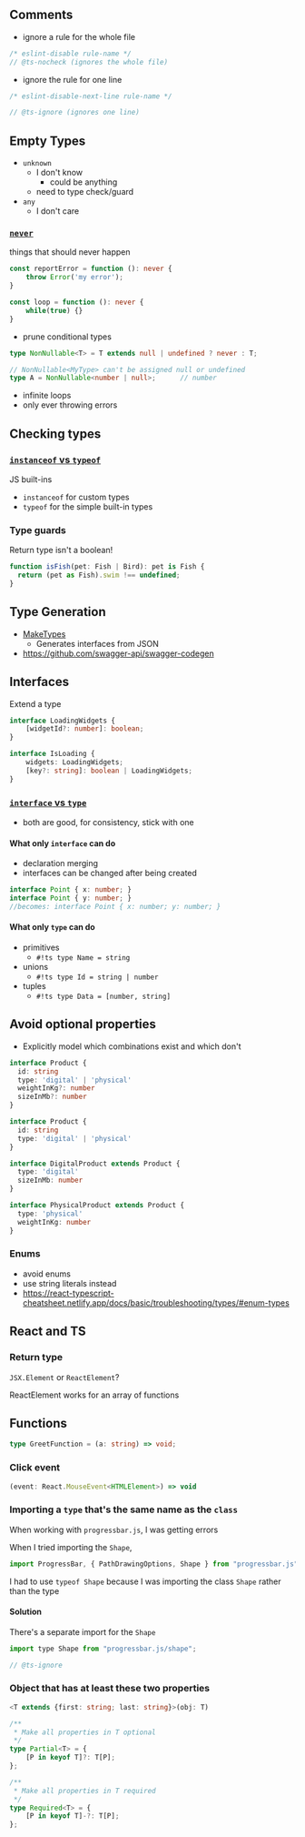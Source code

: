 ## Comments

- ignore a rule for the whole file
```javascript
/* eslint-disable rule-name */
// @ts-nocheck (ignores the whole file)
```

- ignore the rule for one line

```javascript
/* eslint-disable-next-line rule-name */

// @ts-ignore (ignores one line)
```

## Empty Types

- `unknown`
    - I don't know
        - could be anything
    - need to type check/guard
- `any`
    - I don't care

### [`never`](https://stackoverflow.com/a/54243343/8479344)

things that should never happen

```ts
const reportError = function (): never {
    throw Error('my error');
}

const loop = function (): never {
    while(true) {}
}
```

- prune conditional types

```ts
type NonNullable<T> = T extends null | undefined ? never : T;

// NonNullable<MyType> can't be assigned null or undefined
type A = NonNullable<number | null>;      // number
```

- infinite loops
- only ever throwing errors


## Checking types

### [`instanceof` vs `typeof`](https://stackoverflow.com/a/6625960/8479344)

JS built-ins

- `instanceof` for custom types
- `typeof` for the simple built-in types


### Type guards

Return type isn't a boolean!

```ts
function isFish(pet: Fish | Bird): pet is Fish {
  return (pet as Fish).swim !== undefined;
}
```

## Type Generation

- [MakeTypes](https://jvilk.com/MakeTypes/)
    - Generates interfaces from JSON
- https://github.com/swagger-api/swagger-codegen


## Interfaces

Extend a type

```ts
interface LoadingWidgets {
    [widgetId?: number]: boolean;
}

interface IsLoading {
    widgets: LoadingWidgets;
    [key?: string]: boolean | LoadingWidgets;
}
```

### [`interface` vs `type`](https://www.typescriptlang.org/docs/handbook/2/everyday-types.html#differences-between-type-aliases-and-interfaces)

- both are good, for consistency, stick with one

#### What only `interface` can do

- declaration merging
- interfaces can be changed after being created

```ts
interface Point { x: number; }
interface Point { y: number; }
//becomes: interface Point { x: number; y: number; }
```

#### What only `type` can do

- primitives
    - `#!ts type Name = string`
- unions
    - `#!ts type Id = string | number`
- tuples
    - `#!ts type Data = [number, string]`


## Avoid optional properties

- Explicitly model which combinations exist and which don't

```ts
interface Product {
  id: string
  type: 'digital' | 'physical'
  weightInKg?: number
  sizeInMb?: number
}
```

```ts
interface Product {
  id: string
  type: 'digital' | 'physical'
}

interface DigitalProduct extends Product {
  type: 'digital'
  sizeInMb: number
}

interface PhysicalProduct extends Product {
  type: 'physical'
  weightInKg: number
}
```

### Enums

- avoid enums
- use string literals instead
- https://react-typescript-cheatsheet.netlify.app/docs/basic/troubleshooting/types/#enum-types


## React and TS

### Return type

`JSX.Element` or `ReactElement`?

ReactElement works for an array of functions

## Functions

```typescript
type GreetFunction = (a: string) => void;
```

### Click event

```typescript
(event: React.MouseEvent<HTMLElement>) => void
```

### Importing a `type` that's the same name as the `class`

When working with `progressbar.js`, I was getting errors

When I tried importing the `Shape`,

```jsx
import ProgressBar, { PathDrawingOptions, Shape } from "progressbar.js";
```

I had to use `typeof Shape` because I was importing the class `Shape` rather than the type

#### Solution

There's a separate import for the `Shape`

```jsx
import type Shape from "progressbar.js/shape";
```

```typescript
// @ts-ignore
```

### Object that has at least these two properties

```typescript
<T extends {first: string; last: string}>(obj: T)
```

```typescript
/**
 * Make all properties in T optional
 */
type Partial<T> = {
    [P in keyof T]?: T[P];
};
```

```typescript
/**
 * Make all properties in T required
 */
type Required<T> = {
    [P in keyof T]-?: T[P];
};
```
